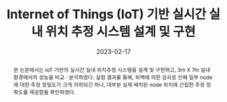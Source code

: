 ---
title: "Internet of Things (IoT) 기반 실시간 실내 위치 추정 시스템 설계 및 구현"
collection: publications
permalink: /publication/2023-dc8
date: 2023-02-17
venue: '2023 한국전자파학회 동계종합학술대회'
# just display our icon symbols
# paperurl: '/files/pdf/research/DC8_Design and Implementation of Internet of Things(IoT) Based Real-Time Indoor Positioning System.pdf'
pubtype: 'domestic_conference'
# link: ' '
code: 'https://github.com/FIVEYOUNGWOO/BLE-Sensing-Based-Real-Time-Localization-Framework'
github: 'https://github.com/FIVEYOUNGWOO/BLE-Sensing-Based-Real-Time-Localization-Framework'
citation: '한혜주, <strong>오영우</strong>, 박민수, 전광명, 임채준, 최우열. &quot;Internet of Things(IoT) 기반 실시간 실내 위치 추정 시스템 설계 및 구현.&quot; <i>2023 한국전자파학회 동계종합학술대회</i>, 제주, 대한민국, 2023.02.15 - 18. (<u><span style="color: rgb(71, 173, 216);">Status: Presented on 2023.02.17.</span></u>)'
excerpt_separator: ""
abstract: 본 논문에서는 IoT 기반의 실시간 실내 위치추정 시스템을 설계 및 구현하고, 3m X 7m 실내 환경에서의 성능을 비교 · 분석하였다. 실험 결과를 통해, 외벽에 의한 감쇠로 인해 일부 node에 대한 추정 정밀도가 크게 저하되긴 하나, 대부분 실제 배치된 node 위치에 근접한 추정 정확도를 제공함을 확인하였다.
---